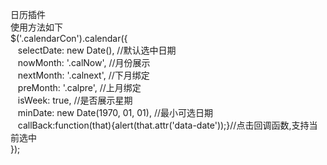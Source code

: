 日历插件<br>
使用方法如下<br>
$('.calendarCon').calendar({<br>
 &nbsp;&nbsp; selectDate: new Date(), //默认选中日期<br>
 &nbsp;&nbsp;   nowMonth: '.calNow', //月份展示<br>
 &nbsp;&nbsp;   nextMonth: '.calnext', //下月绑定<br>
 &nbsp;&nbsp;   preMonth: '.calpre', //上月绑定<br>
 &nbsp;&nbsp;   isWeek: true, //是否展示星期<br>
 &nbsp;&nbsp;  minDate: new Date(1970, 01, 01), //最小可选日期<br>
 &nbsp;&nbsp;  callBack:function(that){alert(that.attr('data-date'));}//点击回调函数,支持当前选中<br>
});
